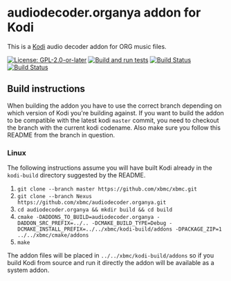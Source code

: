 # audiodecoder.organya addon for Kodi

This is a [Kodi](https://kodi.tv) audio decoder addon for ORG music files.

[![License: GPL-2.0-or-later](https://img.shields.io/badge/License-GPL%20v2+-blue.svg)](LICENSE.md)
[![Build and run tests](https://github.com/xbmc/audiodecoder.organya/actions/workflows/build.yml/badge.svg?branch=Nexus)](https://github.com/xbmc/audiodecoder.organya/actions/workflows/build.yml)
[![Build Status](https://dev.azure.com/teamkodi/binary-addons/_apis/build/status/xbmc.audiodecoder.openmpt?branchName=Nexus)](https://dev.azure.com/teamkodi/binary-addons/_build/latest?definitionId=10&branchName=Nexus)
[![Build Status](https://jenkins.kodi.tv/view/Addons/job/xbmc/job/audiodecoder.organya/job/Nexus/badge/icon)](https://jenkins.kodi.tv/blue/organizations/jenkins/xbmc%2Faudiodecoder.organya/branches/)
<!--- [![Build Status](https://ci.appveyor.com/api/projects/status/github/xbmc/audiodecoder.organya?branch=Nexus&svg=true)](https://ci.appveyor.com/project/xbmc/audiodecoder-organya?branch=Nexus) -->

## Build instructions

When building the addon you have to use the correct branch depending on which version of Kodi you're building against. 
If you want to build the addon to be compatible with the latest kodi `master` commit, you need to checkout the branch with the current kodi codename.
Also make sure you follow this README from the branch in question.

### Linux

The following instructions assume you will have built Kodi already in the `kodi-build` directory 
suggested by the README.

1. `git clone --branch master https://github.com/xbmc/xbmc.git`
2. `git clone --branch Nexus https://github.com/xbmc/audiodecoder.organya.git`
3. `cd audiodecoder.organya && mkdir build && cd build`
4. `cmake -DADDONS_TO_BUILD=audiodecoder.organya -DADDON_SRC_PREFIX=../.. -DCMAKE_BUILD_TYPE=Debug -DCMAKE_INSTALL_PREFIX=../../xbmc/kodi-build/addons -DPACKAGE_ZIP=1 ../../xbmc/cmake/addons`
5. `make`

The addon files will be placed in `../../xbmc/kodi-build/addons` so if you build Kodi from source and run it directly 
the addon will be available as a system addon.
